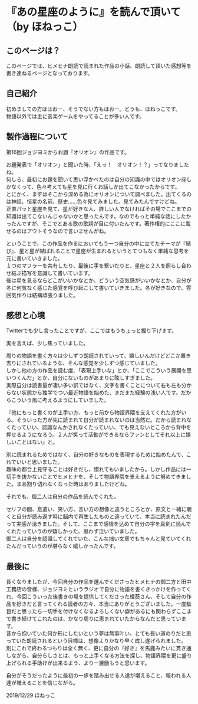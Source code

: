 # 『あの星座のように』を読んで頂いて（by ほねっこ）

## このページは？
このページでは、ヒメヒナ朗読で読まれた作品の小話、朗読して頂いた感想等を書き連ねるページとなっております。

## 自己紹介
初めましての方ははおー、そうでない方もはおー。どうも、ほねっこです。  
物語以外では主に音楽ゲームをやってることが多い人です。  

## 製作過程について
第16回ジョジヨミからお題『オリオン』の作品です。

お題発表で「オリオン」と聞いた時、「えっ！　オリオン！？」ってなりましたね。  
何しろ、最初にお題を聞いて思い浮かべたのは自分の知識の中ではオリオン座しかなくって、色々考えても星を見に行くお話しか出てこなかったからです。  
とにかく、まずはそこから深める為にオリオンについて調べました。出てくるのは神話、恒星の名前、歴史……色々見てみました。見てみたんですけどね。  
正直パッと星座を見て、星が好きな人、詳しい人でなければその場でここまでの知識は出てこないんじゃないかと思ったんです。なのでもっと単純な話にしたかったんですが、そこでとある歌の歌詞が目に付いたんです。著作権的にここに載せるのはアウトそうなので言いませんがね。  

ということで、この作品を作るにおいてもう一つ自分の中に立てたテーマが『結び』、星と星が結ばれることで星座が生まれるというとてつもなく単純な思考を元に書いていきました。  
１つのマフラーを共有したり、最後に手を繋いだりと、星座と２人を照らし合わせ結ぶ描写を意識して書いています。  
後は星を見るならどこがいいかなとか、どういう空気感がいいかなとか、自分が冬に何気なく感じた感覚を呼び起こして書いていきました。冬が好きなので、雰囲気作りは結構頑張りました。  

## 感想と心境
Twitterでも少し言ったことですが、ここではもうちょっと掘り下げます。

実を言えば、少し焦っていました。

周りの物語を書く方々は少しずつ朗読されていって、嬉しいんだけどどこか置き去りにされているような、そんな感覚を少しずつ感じていました。  
しかし他の方の作品を読む度、「表現上手いな」とか、「ここでこういう展開を思いつくんだ」とか、自分にないものがあまりに眩しすぎました。  
実際自分は読書量が凄い多い訳ではなく、文字を書くことについて右も左も分からない状態から独学でつい最近物語を始めた、まだまだ経験の浅い人です。だからこういう風に考えるようにしていました。  

『他にもっと書くのが上手い方、もっと前から物語界隈を支えてくれた方がいる。そういった方が先に読まれて自分が読まれないのは当然だ。だから読まれなくたっていい、認識なんかされなくたっていい、でも見えないところから背中を押せるようになろう。２人が笑って活動ができるならファンとしてそれ以上に嬉しいことはない』と。

別に読まれるためではなく、自分の好きなものを表現するために始めたんで、これでいいと思いました。  
趣味の都合上見守ることは好きだし、慣れてもいましたから。しかし作品には一切手を抜かないことでヒメヒナを、そして物語界隈を支えるように努めてきました。まあ割り切れなくなった時はありましたけどね。

それでも、御二人は自分の作品を読んでくれた。

セリフの間、息遣い、笑い方、言い方の想像と違うところとか、原文と一緒に聴くと自分が読み返す時に脳内で再生したものと違っていて、本当に読まれたんだって実感が湧きました。そして、ここまで感情を込めて自分の字を真剣に読んでくれたっていうのが嬉しかった、思わず泣いていました。  
御二人は自分を認識してくれていた、こんな拙い文章でもちゃんと見ていてくれたんだっていうのが堪らなく嬉しかったんです。  

## 最後に
長くなりましたが、今回自分の作品を選んでくださったヒメヒナの御二方と田中工務店の皆様、ジョジヨミというラジオで自分に物語を書くきっかけを作ってくれ、今回こういった後書きの場を提供してくださった橙葵さん、そして自分の作品を好きだと言ってくれる読者の方々、本当にありがとうございました。一度駄目だと思ったら一切手を付けなくなるよろしくない癖があるにも関わらずここまで書き続けてこれたのは、かなり周りに恵まれていたからなんだと思っています。  
昔から抱いていた何か形にしたいという夢は無事叶い、とても長い道のりだと思っていた朗読されるという目標は、想像よりかなり早く成し遂げられました。  
別にこれで終わるつもりは全く無く、更に自分の『好き』を馬鹿みたいに貫き通しながら、自分らしさとは、もっと上手くなる方法を探し、物語界隈を更に盛り上げられる手助けが出来るよう、より一層励もうと思います。  

自分がそうだったように最初の一歩を踏み出せる人達が増えること、報われる人達が増えることを信じながら。

2019/12/29 ほねっこ
